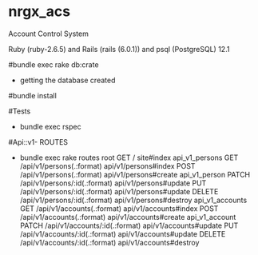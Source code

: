 # nrgx_acs
Account Control System

Ruby (ruby-2.6.5) and Rails (rails (6.0.1)) and psql (PostgreSQL) 12.1

#bundle exec rake db:crate
- getting the database created

#bundle install

#Tests
- bundle exec rspec 

#Api::v1- ROUTES
- bundle exec rake routes
                                root GET    /                                                                                        site#index
                       api_v1_persons GET    /api/v1/persons(.:format)                                                                api/v1/persons#index
                                      POST   /api/v1/persons(.:format)                                                                api/v1/persons#create
                        api_v1_person PATCH  /api/v1/persons/:id(.:format)                                                            api/v1/persons#update
                                      PUT    /api/v1/persons/:id(.:format)                                                            api/v1/persons#update
                                      DELETE /api/v1/persons/:id(.:format)                                                            api/v1/persons#destroy
                      api_v1_accounts GET    /api/v1/accounts(.:format)                                                               api/v1/accounts#index
                                      POST   /api/v1/accounts(.:format)                                                               api/v1/accounts#create
                       api_v1_account PATCH  /api/v1/accounts/:id(.:format)                                                           api/v1/accounts#update
                                      PUT    /api/v1/accounts/:id(.:format)                                                           api/v1/accounts#update
                                      DELETE /api/v1/accounts/:id(.:format)                                                           api/v1/accounts#destroy

